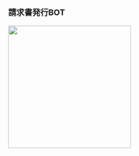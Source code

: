 ### 請求書発行BOT

<img src="https://github.com/user-attachments/assets/61e35050-e1da-474e-95fe-f18d63cee20e" width="250px">